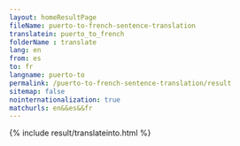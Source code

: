 ```yaml
---
layout: homeResultPage
fileName: puerto-to-french-sentence-translation
translatein: puerto_to_french
folderName : translate
lang: en
from: es
to: fr
langname: puerto-to
permalink: /puerto-to-french-sentence-translation/result
sitemap: false
nointernationalization: true
matchurls: en&&es&&fr
---
```

{% include result/translateinto.html %}

<script src="/js/result/translation.js" data-foldername="{{page.folderName}}" data-lang="{{page.lang}}"></script>
